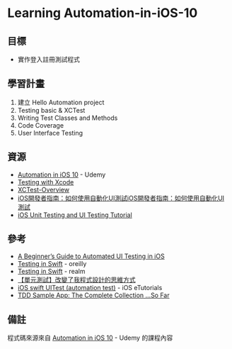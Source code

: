 # Learning Automation-in-iOS-10

## 目標
* 實作登入註冊測試程式

## 學習計畫
1. 建立 Hello Automation project
2. Testing basic & XCTest
3. Writing Test Classes and Methods
4. Code Coverage
5. User Interface Testing

## 資源
* [Automation in iOS 10](https://www.udemy.com/automation-ios-10/learn/v4/content) - Udemy
* [Testing with Xcode](https://developer.apple.com/library/content/documentation/DeveloperTools/Conceptual/testing_with_xcode/chapters/01-introduction.html#//apple_ref/doc/uid/TP40014132-CH1-SW1)
* [XCTest-Overview](https://developer.apple.com/reference/xctest)
* [iOS開發者指南：如何使用自動化UI測試iOS開發者指南：如何使用自動化UI測試](http://www.appcoda.com.tw/automated-ui-test/)
* [iOS Unit Testing and UI Testing Tutorial](https://www.raywenderlich.com/150073/ios-unit-testing-and-ui-testing-tutorial)

## 參考
* [A Beginner’s Guide to Automated UI Testing in iOS](https://www.appcoda.com/automated-ui-test/)
* [Testing in Swift](https://www.oreilly.com/learning/testing-in-swift) - oreilly
* [Testing in Swift](https://realm.io/news/testing-in-swift/) - realm
* [【單元測試】改變了我程式設計的思維方式](http://www.codedata.com.tw/java/unit-test-the-way-changes-my-programming)
* [iOS swift UITest (automation test)](https://www.youtube.com/watch?v=mAOcUMNqwe0) - iOS eTutorials
* [TDD Sample App: The Complete Collection …So Far](https://www.youtube.com/watch?v=mAOcUMNqwe0)

## 備註
程式碼來源來自 [Automation in iOS 10](https://www.udemy.com/automation-ios-10/learn/v4/content) - Udemy 的課程內容
